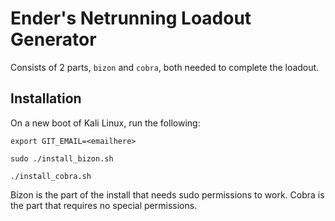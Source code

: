 # Ender's Netrunning Loadout Generator

Consists of 2 parts, `bizon` and `cobra`, both needed to complete the loadout.

## Installation

On a new boot of Kali Linux, run the following:

`export GIT_EMAIL=<emailhere>`

`sudo ./install_bizon.sh`

`./install_cobra.sh`

Bizon is the part of the install that needs sudo permissions to work. Cobra is the part that requires no special permissions.